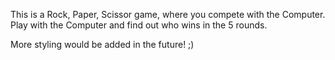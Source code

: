 This is a Rock, Paper, Scissor game, where you compete with the Computer.
Play with the Computer and find out who wins in the 5 rounds.

More styling would be added in the future! ;)